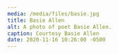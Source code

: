 ```yaml
---
media: /media/files/basie.jpg
title: Basie Allen
alt: A photo of poet Basie Allen.
caption: Courtesy Basie Allen
date: 2020-11-16 10:26:00 -0500
---
```

